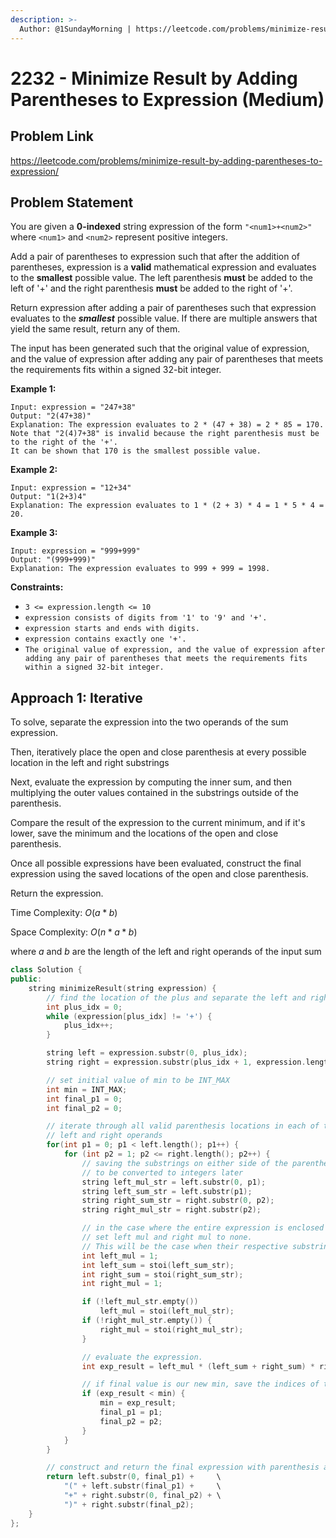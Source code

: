 ```yaml
---
description: >-
  Author: @1SundayMorning | https://leetcode.com/problems/minimize-result-by-adding-parentheses-to-expression/
---
```


# 2232 - Minimize Result by Adding Parentheses to Expression (Medium)

## Problem Link

https://leetcode.com/problems/minimize-result-by-adding-parentheses-to-expression/

## Problem Statement

You are given a **0-indexed** string expression of the form `"<num1>+<num2>"` where `<num1>` and `<num2>` represent positive integers.

Add a pair of parentheses to expression such that after the addition of parentheses, expression is a **valid** mathematical expression and evaluates to the **smallest** possible value. The left parenthesis **must** be added to the left of '+' and the right parenthesis **must** be added to the right of '+'.

Return expression after adding a pair of parentheses such that expression evaluates to the **_smallest_** possible value. If there are multiple answers that yield the same result, return any of them.

The input has been generated such that the original value of expression, and the value of expression after adding any pair of parentheses that meets the requirements fits within a signed 32-bit integer.

**Example 1:**

```
Input: expression = "247+38"
Output: "2(47+38)"
Explanation: The expression evaluates to 2 * (47 + 38) = 2 * 85 = 170.
Note that "2(4)7+38" is invalid because the right parenthesis must be to the right of the '+'.
It can be shown that 170 is the smallest possible value.
```

**Example 2:**

```
Input: expression = "12+34"
Output: "1(2+3)4"
Explanation: The expression evaluates to 1 * (2 + 3) * 4 = 1 * 5 * 4 = 20.
```

**Example 3:**

```
Input: expression = "999+999"
Output: "(999+999)"
Explanation: The expression evaluates to 999 + 999 = 1998.
```

**Constraints:**

- `3 <= expression.length <= 10`
- `expression consists of digits from '1' to '9' and '+'.`
- `expression starts and ends with digits.`
- `expression contains exactly one '+'.`
- `The original value of expression, and the value of expression after adding any pair of parentheses that meets the requirements fits within a signed 32-bit integer.`

## Approach 1: Iterative

To solve, separate the expression into the two operands of the sum expression.

Then, iteratively place the open and close parenthesis at every possible location in the left and right substrings

Next, evaluate the expression by computing the inner sum, and then multiplying the outer values contained in the substrings outside of the parenthesis.

Compare the result of the expression to the current minimum, and if it's lower, save the minimum and the locations of the open and close parenthesis.

Once all possible expressions have been evaluated, construct the final expression using the saved locations of the open and close parenthesis.

Return the expression.

Time Complexity: $O(a * b)$

Space Complexity: $O(n * a * b)$

where $a$ and $b$ are the length of the left and right operands of the input sum

<Tabs>
<TabItem value="cpp" label="C++">
<SolutionAuthor name="@1SundayMorning"/>

```cpp
class Solution {
public:
    string minimizeResult(string expression) {
        // find the location of the plus and separate the left and right operands
        int plus_idx = 0;
        while (expression[plus_idx] != '+') {
            plus_idx++;
        }

        string left = expression.substr(0, plus_idx);
        string right = expression.substr(plus_idx + 1, expression.length() - plus_idx);

        // set initial value of min to be INT_MAX
        int min = INT_MAX;
        int final_p1 = 0;
        int final_p2 = 0;

        // iterate through all valid parenthesis locations in each of the
        // left and right operands
        for(int p1 = 0; p1 < left.length(); p1++) {
            for (int p2 = 1; p2 <= right.length(); p2++) {
                // saving the substrings on either side of the parenthesis
                // to be converted to integers later
                string left_mul_str = left.substr(0, p1);
                string left_sum_str = left.substr(p1);
                string right_sum_str = right.substr(0, p2);
                string right_mul_str = right.substr(p2);

                // in the case where the entire expression is enclosed in parenthesis,
                // set left mul and right mul to none.
                // This will be the case when their respective substrings are empty.
                int left_mul = 1;
                int left_sum = stoi(left_sum_str);
                int right_sum = stoi(right_sum_str);
                int right_mul = 1;

                if (!left_mul_str.empty())
                    left_mul = stoi(left_mul_str);
                if (!right_mul_str.empty()) {
                    right_mul = stoi(right_mul_str);
                }

                // evaluate the expression.
                int exp_result = left_mul * (left_sum + right_sum) * right_mul;

                // if final value is our new min, save the indices of the parenthesis
                if (exp_result < min) {
                    min = exp_result;
                    final_p1 = p1;
                    final_p2 = p2;
                }
            }
        }

        // construct and return the final expression with parenthesis added
        return left.substr(0, final_p1) +     \
            "(" + left.substr(final_p1) +     \
            "+" + right.substr(0, final_p2) + \
            ")" + right.substr(final_p2);
    }
};
```

</TabItem>
</Tabs>
